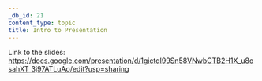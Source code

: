 ```yaml
---
_db_id: 21
content_type: topic
title: Intro to Presentation
---
```


Link to the slides: https://docs.google.com/presentation/d/1gictqI99Sn58VNwbCTB2H1X_u8osahXT_3j97ATLuAo/edit?usp=sharing